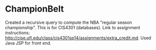 ChampionBelt
============

Created a recursive query to compute the NBA "regular season championship". This is for CIS4301 (databases). Link to assignment instructions: http://cise.ufl.edu/class/cis4301sp14/assignments/extra_credit.md. Used Java JSP for front end.